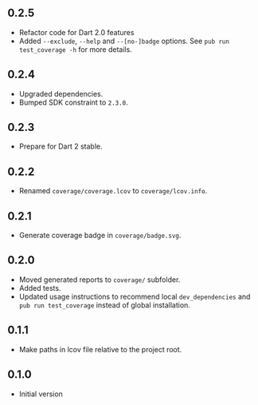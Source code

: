 ## 0.2.5

* Refactor code for Dart 2.0 features
* Added `--exclude`, `--help` and `--[no-]badge` options. See `pub run test_coverage -h` for 
  more details.

## 0.2.4

* Upgraded dependencies.
* Bumped SDK constraint to `2.3.0`.

## 0.2.3

* Prepare for Dart 2 stable.

## 0.2.2

* Renamed `coverage/coverage.lcov` to `coverage/lcov.info`.

## 0.2.1

* Generate coverage badge in `coverage/badge.svg`.

## 0.2.0

* Moved generated reports to `coverage/` subfolder.
* Added tests.
* Updated usage instructions to recommend local `dev_dependencies`
  and `pub run test_coverage` instead of global installation.

## 0.1.1

* Make paths in lcov file relative to the project root.

## 0.1.0

* Initial version
